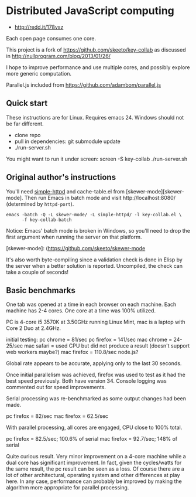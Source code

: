# Distributed JavaScript computing

 * http://redd.it/178vsz

Each open page consumes one core.

This project is a fork of https://github.com/skeeto/key-collab as discussed in http://nullprogram.com/blog/2013/01/26/

I hope to improve performance and use multiple cores, and possibly explore more generic computation.

Parallel.js included from https://github.com/adambom/parallel.js

## Quick start

These instructions are for Linux. Requires emacs 24. Windows should not be far different.

* clone repo
* pull in dependencies: git submodule update
* ./run-server.sh

You might want to run it under screen: screen -S key-collab ./run-server.sh

## Original author's instructions

You'll need [simple-httpd][simple-httpd] and cache-table.el from
[skewer-mode][skewer-mode]. Then run Emacs in batch mode and visit
http://localhost:8080/ (determined by `httpd-port`).

    emacs -batch -Q -L skewer-mode/ -L simple-httpd/ -l key-collab.el \
          -f key-collab-batch

Notice: Emacs' batch mode is broken in Windows, so you'll need to drop
the first argument when running the server on that platform.


[simple-httpd]: https://github.com/skeeto/emacs-web-server
[skewer-mode]: (https://github.com/skeeto/skewer-mode

It's also worth byte-compiling since a validation check is done in Elisp by the server when a better solution is reported. Uncompiled, the check can take a couple of seconds!

## Basic benchmarks

One tab was opened at a time in each browser on each machine. Each machine has 2-4 cores. One core at a time was 100% utilized.

PC is 4-core i5 3570K at 3.50GHz running Linux Mint, mac is a laptop with Core 2 Duo at 2.4GHz.

initial testing:
pc chrome = 81/sec
pc firefox = 141/sec
mac chrome = 24-25/sec
mac safari = used CPU but did not produce a result (doesn't support web workers maybe?)
mac firefox = 110.8/sec
node.js?

Global rate appears to be accurate, applying only to the last 30 seconds.

Once initial parallelism was achieved, firefox was used to test as it had the best speed previously. Both have version 34. Console logging was commented out for speed improvements.

Serial processing was re-benchmarked as some output changes had been made.

pc firefox = 82/sec
mac firefox = 62.5/sec

With parallel processing, all cores are engaged, CPU close to 100% total.

pc firefox = 82.5/sec; 100.6% of serial
mac firefox = 92.7/sec; 148% of serial

Quite curious result. Very minor improvement on a 4-core machine while a dual core has significant improvement. In fact, given the cycles/watts for the same result, the pc result can be seen as a loss.
Of course there are a lot of other architectural, operating system and other differences at play here.
In any case, performance can probably be improved by making the algorithm more appropriate for parallel processing.




